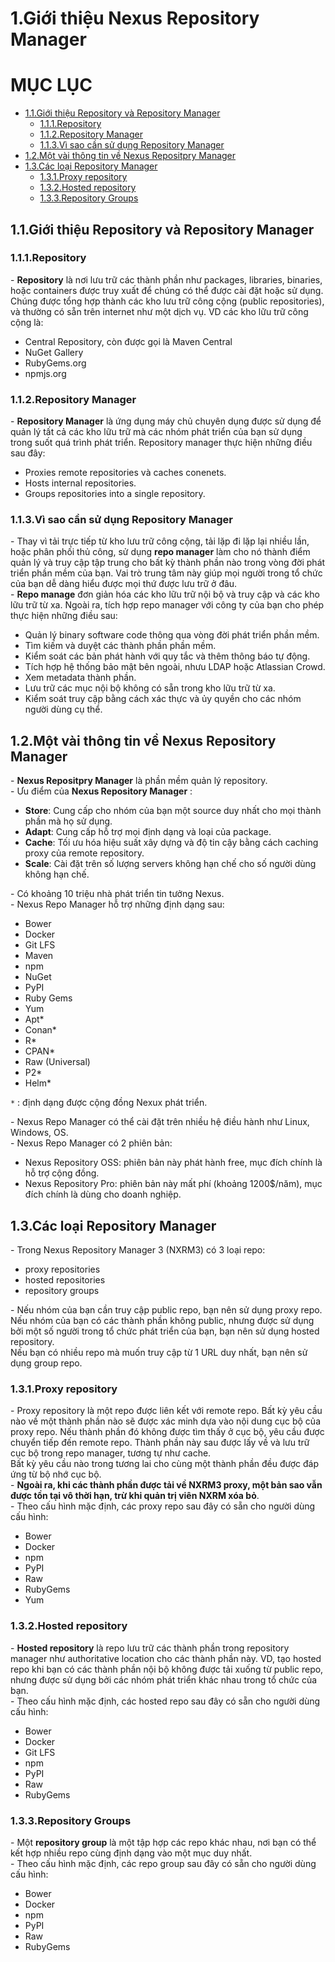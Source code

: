 # 1.Giới thiệu Nexus Repository Manager


# MỤC LỤC
  - [1.1.Giới thiệu Repository và Repository Manager](#11giới-thiệu-repository-và-repository-manager)
    - [1.1.1.Repository](#111repository)
    - [1.1.2.Repository Manager](#112repository-manager)
    - [1.1.3.Vì sao cần sử dụng Repository Manager](#113vì-sao-cần-sử-dụng-repository-manager)
  - [1.2.Một vài thông tin về Nexus Repositpry Manager](#12một-vài-thông-tin-về-nexus-repositpry-manager)
  - [1.3.Các loại Repository Manager](#13các-loại-repository-manager)
    - [1.3.1.Proxy repository](#131proxy-repository)
    - [1.3.2.Hosted repository](#132hosted-repository)
    - [1.3.3.Repository Groups](#133repository-groups)

## 1.1.Giới thiệu Repository và Repository Manager
### 1.1.1.Repository
\- **Repository** là nơi lưu trữ các thành phần như packages, libraries, binaries, hoặc containers được truy xuất để chúng có thể được cài đặt hoặc sử dụng.  
Chúng được tổng hợp thành các kho lưu trữ công cộng (public repositories), và thường có sẵn trên internet như một dịch vụ. VD các kho lữu trữ công cộng là:  
- Central Repository, còn được gọi là Maven Central
- NuGet Gallery
- RubyGems.org
- npmjs.org

### 1.1.2.Repository Manager
\- **Repository Manager** là ứng dụng máy chủ chuyên dụng được sử dụng để quản lý tất cả các kho lữu trữ mà các nhóm phát triển của bạn sử dụng trong suốt quá trình phát triển. Repository manager thực hiện những điều sau đây:
- Proxies remote repositories và caches conenets.
- Hosts internal repositories.
- Groups repositories into a single repository.

### 1.1.3.Vì sao cần sử dụng Repository Manager
\- Thay vì tải trực tiếp từ kho lưu trữ công cộng, tải lặp đi lặp lại nhiều lần, hoặc phân phối thủ công, sử dụng **repo manager** làm cho nó thành điểm quản lý và truy cập tập trung cho bất kỳ thành phần nào trong vòng đời phát triển phần mềm của bạn. Vai trò trung tâm này giúp mọi người trong tổ chức của bạn dễ dàng hiểu được mọi thứ được lưu trữ ở đâu.  
\- **Repo manage** đơn giản hóa các kho lữu trữ nội bộ và truy cập và các kho lữu trữ từ xa. Ngoài ra, tích hợp repo manager với công ty của bạn cho phép thực hiện những điều sau:
- Quản lý binary software code thông qua vòng đời phát triển phần mềm.
- Tìm kiếm và duyệt các thành phần phần mềm.
- Kiểm soát các bản phát hành với quy tắc và thêm thông báo tự động.
- Tích hợp hệ thống bảo mật bên ngoài, nhưu LDAP hoặc Atlassian Crowd.
- Xem metadata thành phần.
- Lưu trữ các mục nội bộ không có sẵn trong kho lữu trữ từ xa.
- Kiểm soát truy cập bằng cách xác thực và ủy quyền cho các nhóm người dùng cụ thể.

## 1.2.Một vài thông tin về Nexus Repository Manager
\- **Nexus Repositpry Manager** là phần mềm quản lý repository.  
\- Ưu điểm của **Nexus Repository Manager** :  
- **Store**: Cung cấp cho nhóm của bạn một source duy nhất cho mọi thành phần mà họ sử dụng.
- **Adapt**: Cung cấp hỗ trợ mọi định dạng và loại của package.
- **Cache**: Tối ưu hóa hiệu suất xây dựng và độ tin cậy bằng cách caching proxy của remote repository.
- **Scale**: Cài đặt trên số lượng servers không hạn chế  cho số người dùng không hạn chế.

\- Có khoảng 10 triệu nhà phát triển tin tưởng Nexus.  
\- Nexus Repo Manager hỗ trợ những định dạng sau:
- Bower
- Docker
- Git LFS
- Maven
- npm
- NuGet
- PyPI
- Ruby Gems
- Yum
- Apt*
- Conan*
- R*
- CPAN*
- Raw (Universal)
- P2* 
- Helm* 

`*` : định dạng được cộng đồng Nexux phát triển.  

\- Nexus Repo Manager có thể cài đặt trên nhiều hệ điều hành như Linux, Windows, OS.  
\- Nexus Repo Manager có 2 phiên bản:
- Nexus Repository OSS: phiên bản này phát hành free, mục đích chính là hỗ trợ cộng đồng.
- Nexus Repository Pro: phiên bản này mất phí (khoảng 1200$/năm), mục đích chính là dùng cho doanh nghiệp.

## 1.3.Các loại Repository Manager
\- Trong Nexus Repository Manager 3 (NXRM3) có 3 loại repo:
- proxy repositories
- hosted repositories
- repository groups

\- Nếu nhóm của bạn cần truy cập public repo, bạn nên sử dụng proxy repo.  
Nếu nhóm của bạn có các thành phần không public, nhưng được sử dụng bởi một số người trong tổ chức phát triển của bạn, bạn nên sử dụng hosted repository.  
Nếu bạn có nhiều repo mà muốn truy cập từ 1 URL duy nhất, bạn nên sử dụng group repo.  

### 1.3.1.Proxy repository
\- Proxy repository là một repo được liên kết với remote repo. Bất kỳ yêu cầu nào về một thành phần nào sẽ được xác minh dựa vào nội dung cục bộ của proxy repo. Nếu thành phần đó không được tìm thấy ở cục bộ, yêu cầu được chuyển tiếp đến remote repo. Thành phần này sau được lấy về và lưu trữ cục bộ trong repo manager, tương tự như cache.  
Bất kỳ yêu cầu nào trong tương lai cho cùng một thành phần đều được đáp ứng từ bộ nhớ cục bộ.  
\- **Ngoài ra, khi các thành phần được tải về NXRM3 proxy, một bản sao vẫn được tồn tại vô thời hạn, trừ khi quản trị viên NXRM xóa bỏ**.  
\- Theo cấu hình mặc định, các proxy repo sau đây có sẵn cho người dùng cấu hình:  
- Bower
- Docker
- npm
- PyPI
- Raw
- RubyGems
- Yum

### 1.3.2.Hosted repository
\- **Hosted repository** là repo lưu trữ các thành phần trong repository manager như authoritative location cho các thành phần này. VD, tạo hosted repo khi bạn có các thành phần nội bộ không được tải xuống từ public repo, nhưng được sử dụng bởi các nhóm phát triển khác nhau trong tổ chức của bạn.  
\- Theo cấu hình mặc định, các hosted repo sau đây có sẵn cho người dùng cấu hình:  
- Bower
- Docker
- Git LFS
- npm
- PyPI
- Raw
- RubyGems

### 1.3.3.Repository Groups
\- Một **repository group** là một tập hợp các repo khác nhau, nơi bạn có thể kết hợp nhiều repo cùng định dạng vào một mục duy nhất.  
\- Theo cấu hình mặc định, các repo group sau đây có sẵn cho người dùng cấu hình:  
- Bower
- Docker
- npm
- PyPI
- Raw
- RubyGems

